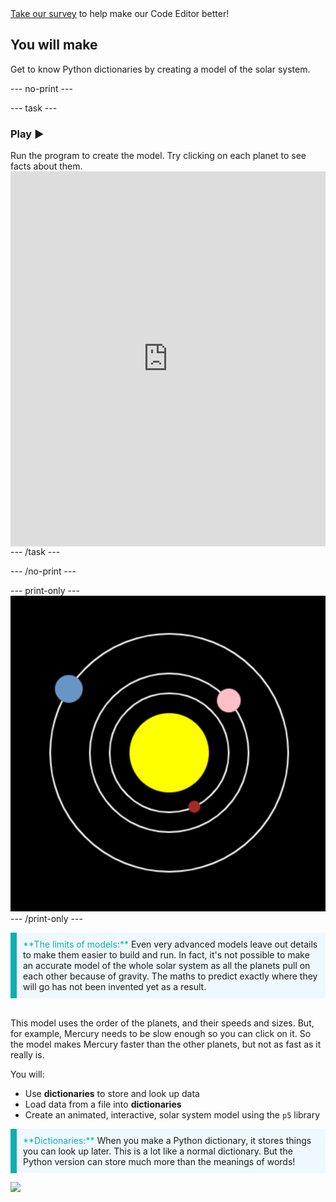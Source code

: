 <div class="c-survey-banner" style="width:100%">
  <a class="c-survey-banner__link" href="https://form.raspberrypi.org/f/code-editor-feedback" target="_blank">Take our survey</a> to help make our Code Editor better!
</div>

## You will make

Get to know Python dictionaries by creating a model of the solar system.

--- no-print ---

--- task ---
### Play ▶️
<div style="display: flex; flex-wrap: wrap">
<div style="flex-basis: 175px; flex-grow: 1">  
Run the program to create the model. Try clicking on each planet to see facts about them.
</div>
<iframe src="https://editor.raspberrypi.org/en/embed/viewer/solar-system-example" width="600" height="600" frameborder="0" marginwidth="0" marginheight="0" allowfullscreen>
</iframe>
</div>
--- /task ---

--- /no-print ---

--- print-only --- ![Completed project.](images/completed_preview.png) --- /print-only ---

<p style="border-left: solid; border-width:10px; border-color: #0faeb0; background-color: aliceblue; padding: 10px;">
<span style="color: #0faeb0">**The limits of models:**</span> Even very advanced models leave out details to make them easier to build and run. In fact, it's not possible to make an accurate model of the whole solar system as all the planets pull on each other because of gravity. The maths to predict exactly where they will go has not been invented yet as a result.

<br>This model uses the order of the planets, and their speeds and sizes. But, for example, Mercury needs to be slow enough so you can click on it. So the model makes Mercury faster than the other planets, but not as fast as it really is.
</p>

You will:
 - Use **dictionaries** to store and look up data
 - Load data from a file into **dictionaries**
 - Create an animated, interactive, solar system model using the `p5` library

<p style="border-left: solid; border-width:10px; border-color: #0faeb0; background-color: aliceblue; padding: 10px;">
<span style="color: #0faeb0">**Dictionaries:**</span> When you make a Python dictionary, it stores things you can look up later. This is a lot like a normal dictionary. But the Python version can store much more than the meanings of words!
</p>

![](http://code.org/api/hour/begin_rp_solar.png)
